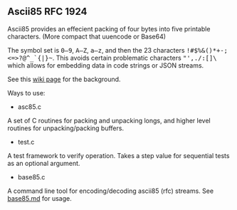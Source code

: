 
Ascii85 RFC 1924
----------------

Ascii85 provides an effecient packing of four bytes into five printable characters.
(More compact that uuencode or Base64)

The symbol set is <tt>0–9</tt>, <tt>A–Z</tt>, <tt>a–z</tt>, and then the 23 characters <tt>!#$%&()*+-;<=>?@^_`{|}~</tt>. 
This avoids certain problematic characters <tt>"',./:[]\\</tt> which allows for embedding data in code strings or JSON streams.

See this [wiki page](http://en.wikipedia.org/wiki/Ascii85) for the background.

Ways to use:

* asc85.c

A set of C routines for packing and unpacking longs, and higher level routines for unpacking/packing buffers.

* test.c

A test framework to verify operation.  Takes a step value for sequential tests as an optional argument.

* base85.c

A command line tool for encoding/decoding ascii85 (rfc) streams.  See [base85.md](base85.md) for usage.

